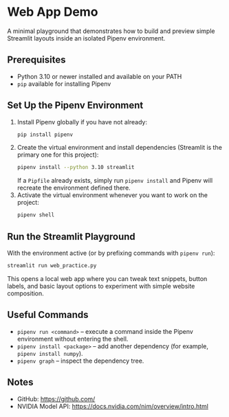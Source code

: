 # Web App Demo

A minimal playground that demonstrates how to build and preview simple Streamlit layouts inside an isolated Pipenv environment.

## Prerequisites
- Python 3.10 or newer installed and available on your PATH
- `pip` available for installing Pipenv

## Set Up the Pipenv Environment
1. Install Pipenv globally if you have not already:
   ```bash
   pip install pipenv
   ```
2. Create the virtual environment and install dependencies (Streamlit is the primary one for this project):
   ```bash
   pipenv install --python 3.10 streamlit
   ```
   If a `Pipfile` already exists, simply run `pipenv install` and Pipenv will recreate the environment defined there.
3. Activate the virtual environment whenever you want to work on the project:
   ```bash
   pipenv shell
   ```

## Run the Streamlit Playground
With the environment active (or by prefixing commands with `pipenv run`):
```bash
streamlit run web_practice.py
```
This opens a local web app where you can tweak text snippets, button labels, and basic layout options to experiment with simple website composition.

## Useful Commands
- `pipenv run <command>` – execute a command inside the Pipenv environment without entering the shell.
- `pipenv install <package>` – add another dependency (for example, `pipenv install numpy`).
- `pipenv graph` – inspect the dependency tree.

## Notes
- GitHub: https://github.com/
- NVIDIA Model API: https://docs.nvidia.com/nim/overview/intro.html
